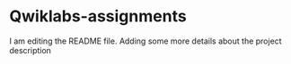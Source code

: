 # Qwiklabs-assignments

I am editing the README file. Adding some more details about the project description


